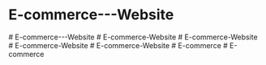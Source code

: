 # E-commerce---Website
#   E - c o m m e r c e - - - W e b s i t e  
 #   E - c o m m e r c e - W e b s i t e  
 #   E - c o m m e r c e - W e b s i t e  
 #   E - c o m m e r c e - W e b s i t e  
 #   E - c o m m e r c e - W e b s i t e  
 #   E - c o m m e r c e  
 #   E - c o m m e r c e  
 